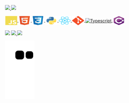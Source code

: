<div>
  <a href="https://github.com/Eliabegai">
  <img height="200em" src="https://github-readme-stats.vercel.app/api?username=Eliabegai&show_icons=true&theme=tokyonight&include_all_commits=true&count_private=true"/>
  <img height="200em" src="https://github-readme-stats.vercel.app/api/top-langs/?username=Eliabegai&layout=compact&langs_count=20&theme=tokyonight"/>
</div>
    
<div style="display: inline_block">
  <br>
  <img align="center" alt="Js" height="30" width="40" src="https://raw.githubusercontent.com/devicons/devicon/master/icons/javascript/javascript-plain.svg"/>
  <img align="center" alt="HTML" height="30" width="40" src="https://raw.githubusercontent.com/devicons/devicon/master/icons/html5/html5-original.svg"/>
  <img align="center" alt="CSS" height="30" width="40" src="https://raw.githubusercontent.com/devicons/devicon/master/icons/css3/css3-original.svg"/>
  <img align="center" alt="PYTHON" height="30" width="40" src="https://raw.githubusercontent.com/devicons/devicon/master/icons/python/python-original.svg"/>
  <img align="center" alt="REACT" height="30" width="40" src="https://raw.githubusercontent.com/devicons/devicon/master/icons/react/react-original.svg"/>
  <img align="center" alt="GitHub" height="30" width="40" src="https://raw.githubusercontent.com/devicons/devicon/master/icons/git/git-original.svg"/>
  <img align="center" alt="Typescript" height="30" width="40" src="https://cdn.jsdelivr.net/gh/devicons/devicon/icons/typescript/typescript-plain.svg"/>
  <img align="center" alt="CH/.NET" height="30" width="40" src="https://raw.githubusercontent.com/devicons/devicon/master/icons/csharp/csharp-original.svg"/>
  
</div>
 <br>
 
<div> 
  <a href="https://instagram.com/eliabegai" rel="noopener noreferrer">
    <img src="https://img.shields.io/badge/-Instagram-%23E4405F?style=for-the-badge&logo=instagram&logoColor=white"></a>
  <a href="mailto:eliabegai@gmail.com" rel="noopener noreferrer">
    <img src="https://img.shields.io/badge/-Gmail-%23333?style=for-the-badge&logo=gmail&logoColor=white">
  </a>
  <a href="https://www.linkedin.com/in/eliabe-gai-ab9a51203" rel="noopener noreferrer">
    <img src="https://img.shields.io/badge/-LinkedIn-%230077B5?style=for-the-badge&logo=linkedin&logoColor=white">
  </a>
 
  ![Snake animation](https://github.com/Eliabegai/Eliabegai/blob/output/github-contribution-grid-snake.svg)

</div>
